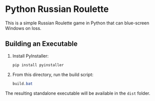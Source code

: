 # Python Russian Roulette

This is a simple Russian Roulette game in Python that can blue-screen Windows on loss.

## Building an Executable

1. Install PyInstaller:

   ```powershell
   pip install pyinstaller
   ```

2. From this directory, run the build script:

   ```powershell
   build.bat
   ```

The resulting standalone executable will be available in the `dist` folder.
